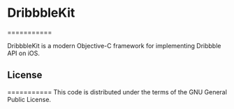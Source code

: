 # DribbbleKit
===========

DribbbleKit is a modern Objective-C framework for implementing Dribbble API on iOS.

## License
===========
This code is distributed under the terms of the GNU General Public License.